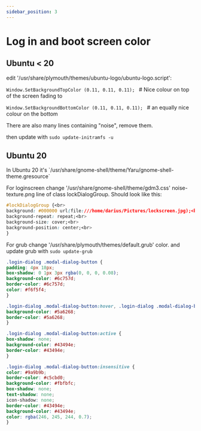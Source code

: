 ```yaml
---
sidebar_position: 3
---
```


# Log in and boot screen color 
## Ubuntu < 20
<p>edit '/usr/share/plymouth/themes/ubuntu-logo/ubuntu-logo.script':</p>
<p><code>Window.SetBackgroundTopColor (0.11, 0.11, 0.11); </code>     # Nice colour on top of the screen fading to</p>
<p><code>Window.SetBackgroundBottomColor (0.11, 0.11, 0.11); </code>  # an equally nice colour on the bottom</p>

<p>There are also many lines containing "noise", remove     them.</p>
<p>then update with <code>sudo update-initramfs -u</code></p>

## Ubuntu 20
<p> In Ubuntu 20 it's `/usr/share/gnome-shell/theme/Yaru/gnome-shell-theme.gresource` </p>
<p>For loginscreen change '/usr/share/gnome-shell/theme/gdm3.css' noise-texture.png line of class lockDialogGroup. Should look like this:</p>

```css
#lockDialogGroup {<br>
background: #000000 url(file:///home/darius/Pictures/lockscreen.jpg);<br>
background-repeat: repeat;<br>
background-size: cover;<br>
background-position: center;<br>
}
```

<p>For grub change '/usr/share/plymouth/themes/default.grub' color. and update grub with <code>sudo update-grub</code></p>

```css
.login-dialog .modal-dialog-button {
padding: 4px 18px;
box-shadow: 0 1px 3px rgba(0, 0, 0, 0.08);
background-color: #6c757d;
border-color: #6c757d;
color: #f6f5f4;
}

.login-dialog .modal-dialog-button:hover, .login-dialog .modal-dialog-button:focus {
background-color: #5a6268;
border-color: #5a6268;
}

.login-dialog .modal-dialog-button:active {
box-shadow: none;
background-color: #43494e;
border-color: #43494e;
}

.login-dialog .modal-dialog-button:insensitive {
color: #9a9b9b;
border-color: #c5cbd0;
background-color: #fbfbfc;
box-shadow: none;
text-shadow: none;
icon-shadow: none;
border-color: #43494e;
background-color: #43494e;
color: rgba(246, 245, 244, 0.7);
}
```